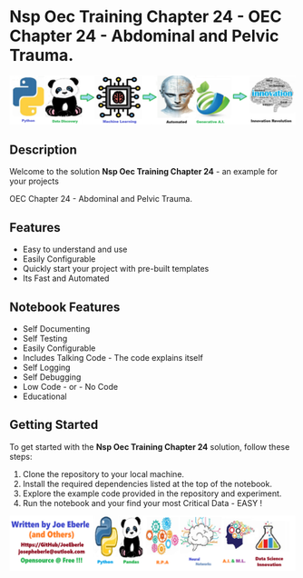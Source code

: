 
# Nsp Oec Training Chapter 24 - OEC Chapter 24 - Abdominal and Pelvic Trauma.

![Code Logo](code.png)
## Description

Welcome to the solution **Nsp Oec Training Chapter 24** - an example for your projects

OEC Chapter 24 - Abdominal and Pelvic Trauma.
    
## Features
- Easy to understand and use  
- Easily Configurable 
- Quickly start your project with pre-built templates
- Its Fast and Automated
    
## Notebook Features
- Self Documenting 
- Self Testing 
- Easily Configurable
- Includes Talking Code - The code explains itself
- Self Logging 
- Self Debugging 
- Low Code - or - No Code
- Educational 
    
## Getting Started
To get started with the **Nsp Oec Training Chapter 24** solution, follow these steps:
1. Clone the repository to your local machine.
2. Install the required dependencies listed at the top of the notebook.
3. Explore the example code provided in the repository and experiment.
4. Run the notebook and your find your most Critical Data - EASY !
    
![Code Logo](developer.png)
    